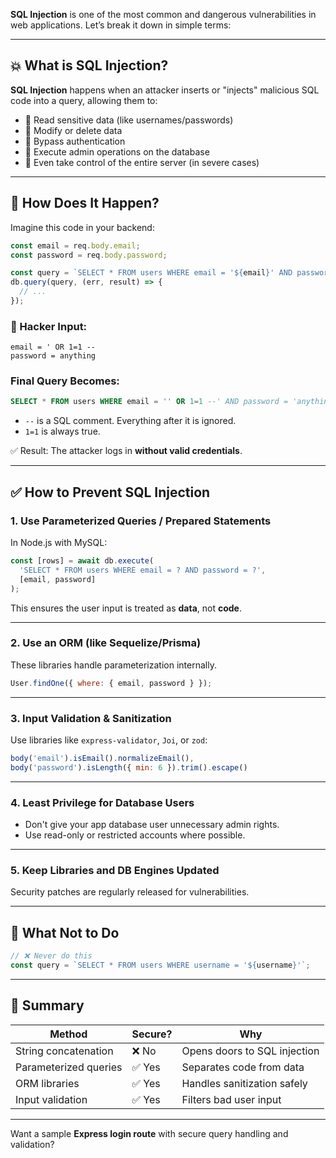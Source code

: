 **SQL Injection** is one of the most common and dangerous vulnerabilities in web applications. Let’s break it down in simple terms:

---

## 💥 What is SQL Injection?

**SQL Injection** happens when an attacker inserts or "injects" malicious SQL code into a query, allowing them to:

* 🚨 Read sensitive data (like usernames/passwords)
* 🚨 Modify or delete data
* 🚨 Bypass authentication
* 🚨 Execute admin operations on the database
* 🚨 Even take control of the entire server (in severe cases)

---

## 🧪 How Does It Happen?

Imagine this code in your backend:

```js
const email = req.body.email;
const password = req.body.password;

const query = `SELECT * FROM users WHERE email = '${email}' AND password = '${password}'`;
db.query(query, (err, result) => {
  // ...
});
```

### 🚨 Hacker Input:

```plaintext
email = ' OR 1=1 --
password = anything
```

### Final Query Becomes:

```sql
SELECT * FROM users WHERE email = '' OR 1=1 --' AND password = 'anything'
```

* `--` is a SQL comment. Everything after it is ignored.
* `1=1` is always true.

✅ Result: The attacker logs in **without valid credentials**.

---

## ✅ How to Prevent SQL Injection

### 1. **Use Parameterized Queries / Prepared Statements**

In Node.js with MySQL:

```js
const [rows] = await db.execute(
  'SELECT * FROM users WHERE email = ? AND password = ?',
  [email, password]
);
```

This ensures the user input is treated as **data**, not **code**.

---

### 2. **Use an ORM (like Sequelize/Prisma)**

These libraries handle parameterization internally.

```js
User.findOne({ where: { email, password } });
```

---

### 3. **Input Validation & Sanitization**

Use libraries like `express-validator`, `Joi`, or `zod`:

```js
body('email').isEmail().normalizeEmail(),
body('password').isLength({ min: 6 }).trim().escape()
```

---

### 4. **Least Privilege for Database Users**

* Don't give your app database user unnecessary admin rights.
* Use read-only or restricted accounts where possible.

---

### 5. **Keep Libraries and DB Engines Updated**

Security patches are regularly released for vulnerabilities.

---

## 🚫 What **Not** to Do

```js
// ❌ Never do this
const query = `SELECT * FROM users WHERE username = '${username}'`;
```

---

## 🔐 Summary

| Method                | Secure? | Why                          |
| --------------------- | ------- | ---------------------------- |
| String concatenation  | ❌ No    | Opens doors to SQL injection |
| Parameterized queries | ✅ Yes   | Separates code from data     |
| ORM libraries         | ✅ Yes   | Handles sanitization safely  |
| Input validation      | ✅ Yes   | Filters bad user input       |

---

Want a sample **Express login route** with secure query handling and validation?
